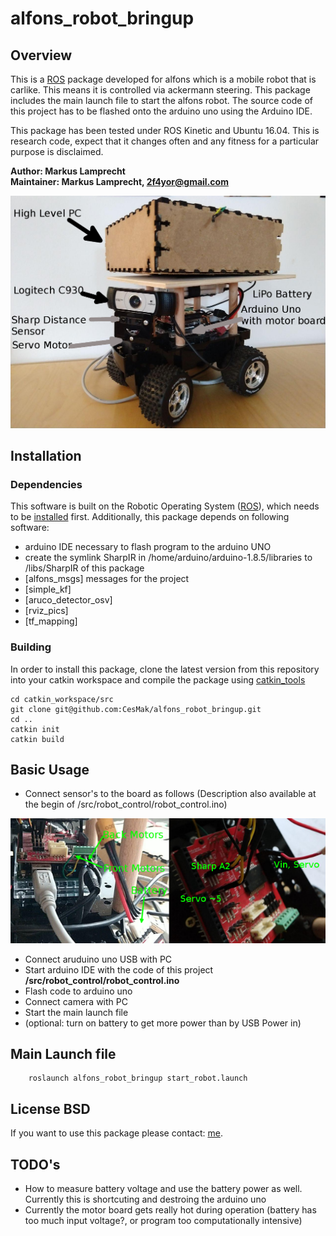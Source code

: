# alfons_robot_bringup

## Overview

This is a [ROS] package developed for alfons which is a mobile robot that is carlike. This means it is controlled via ackermann steering. This package includes the main launch file to start the alfons robot. The source code of this project has to be flashed onto the arduino uno using the Arduino IDE.

This package has been tested under ROS Kinetic and Ubuntu 16.04. This is research code, expect that it changes often and any fitness for a particular purpose is disclaimed.

**Author: Markus Lamprecht<br />
Maintainer: Markus Lamprecht, 2f4yor@gmail.com<br />**

<img alt="alfons" src="data/alfons.png" width="700">

## Installation

### Dependencies

This software is built on the Robotic Operating System ([ROS]), which needs to be [installed](http://wiki.ros.org) first. Additionally, this package depends on following software:

- arduino IDE necessary to flash program to the arduino UNO
- create the symlink SharpIR in /home/arduino/arduino-1.8.5/libraries to /libs/SharpIR of this package
- [alfons_msgs] messages for the project
- [simple_kf]
- [aruco_detector_osv]
- [rviz_pics]
- [tf_mapping] 

### Building

In order to install this package, clone the latest version from this repository into your catkin workspace and compile the package using [catkin_tools](https://catkin-tools.readthedocs.io/en/latest/)

    cd catkin_workspace/src
    git clone git@github.com:CesMak/alfons_robot_bringup.git
    cd ..
    catkin init
    catkin build


## Basic Usage

- Connect sensor's to the board as follows (Description also available at the begin of /src/robot_control/robot_control.ino)
<img alt="alfons" src="data/connection.png" width="600">

- Connect aruduino uno USB with PC
- Start arduino IDE with the code of this project **/src/robot_control/robot_control.ino**
- Flash code to arduino uno
- Connect camera with PC
- Start the main launch file
- (optional: turn on battery to get more power than by USB Power in)

## Main Launch file

``` 
    roslaunch alfons_robot_bringup start_robot.launch
``` 

## License BSD
If you want to use this package please contact: [me](https://simact.de/about_me).


## TODO's 

- How to measure battery voltage and use the battery power as well. Currently this is shortcuting and destroing the arduino uno
- Currently the motor board gets really hot during operation (battery has too much input voltage?, or program too computationally intensive)

[ROS]: http://www.ros.org
[rviz]: http://wiki.ros.org/rviz
[grid_map_msg/GridMap]: https://github.com/anybotics/grid_map/blob/master/grid_map_msg/msg/GridMap.msg
[sensor_msgs/PointCloud2]: http://docs.ros.org/api/sensor_msgs/html/msg/PointCloud2.html
[geometry_msgs/PoseWithCovarianceStamped]: http://docs.ros.org/api/geometry_msgs/html/msg/PoseWithCovarianceStamped.html
[tf/tfMessage]: http://docs.ros.org/kinetic/api/tf/html/msg/tfMessage.html
[std_srvs/Empty]: http://docs.ros.org/api/std_srvs/html/srv/Empty.html
[grid_map_msg/GetGridMap]: https://github.com/anybotics/grid_map/blob/master/grid_map_msg/srv/GetGridMap.srv
[grid_map_msgs/ProcessFile]: https://github.com/ANYbotics/grid_map/blob/master/grid_map_msgs/srv/ProcessFile.srv